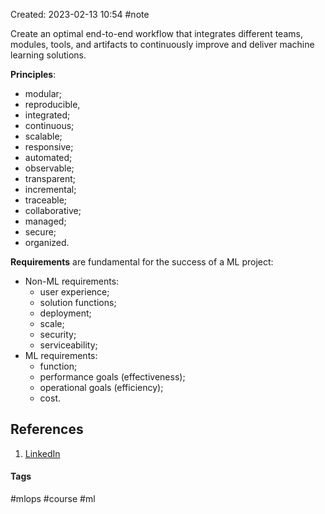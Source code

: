 Created: 2023-02-13 10:54
#note

Create an optimal end-to-end workflow that integrates different teams, modules, tools, and artifacts to continuously improve and deliver machine learning solutions.

 **Principles**:
 - modular;
 - reproducible,
 - integrated;
 - continuous;
 - scalable;
 - responsive;
 - automated;
 - observable;
 - transparent;
 - incremental;
 - traceable;
 - collaborative;
 - managed;
 - secure;
 - organized.

**Requirements** are fundamental for the success of a ML project:
- Non-ML requirements:
	- user experience;
	- solution functions;
	- deployment;
	- scale;
	- security;
	- serviceability;
- ML requirements:
	- function;
	- performance goals (effectiveness);
	- operational goals (efficiency);
	- cost.

## References
1. [LinkedIn](https://www.linkedin.com/learning/mlops-essentials-model-development-and-integration/principles-of-mlops?autoSkip=true&autoplay=true&resume=false)

#### Tags
#mlops #course #ml